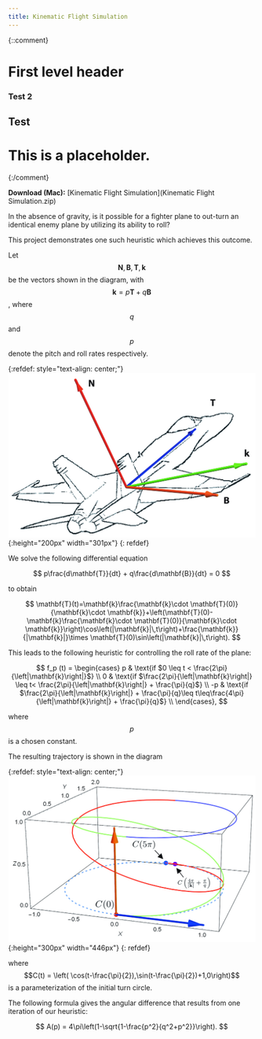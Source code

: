 ```yaml
---
title: Kinematic Flight Simulation
---
```



<script type="text/javascript" async
  src="https://cdnjs.cloudflare.com/ajax/libs/mathjax/2.7.5/MathJax.js?config=TeX-MML-AM_CHTML">
</script>

<style>
  img[src*="diagramcont.jpg"] {
	   border: 1px solid black;
	}
  img[src*="diagramvectors.jpg"] {
	   border: 1px solid black;
	}
</style>
{::comment}

First level header
==================



### Test 2

## Test

# This is a placeholder.
{:/comment}

**Download (Mac):** [Kinematic Flight Simulation](Kinematic Flight Simulation.zip)

In the absence of gravity, is it possible for a fighter plane to out-turn an identical enemy plane by utilizing its ability to roll?

This project demonstrates one such heuristic which achieves this outcome.

Let $$\mathbf{N},\mathbf{B},\mathbf{T},\mathbf{k}$$ be the vectors shown in the diagram, with $$\mathbf{k} = p \mathbf{T} + q \mathbf{B}$$, where $$q$$ and $$p$$ denote the pitch and roll rates respectively.

{:refdef: style="text-align: center;"}
![](diagramvectors.jpg){:height="200px" width="301px"}
{: refdef}

We solve the following differential equation

$$
p\frac{d\mathbf{T}}{dt}  + q\frac{d\mathbf{B}}{dt} = 0
$$

to obtain

$$
\mathbf{T}(t)=\mathbf{k}\frac{\mathbf{k}\cdot \mathbf{T}(0)}{\mathbf{k}\cdot \mathbf{k}}+\left(\mathbf{T}(0)-\mathbf{k}\frac{\mathbf{k}\cdot \mathbf{T}(0)}{\mathbf{k}\cdot \mathbf{k}}\right)\cos\left(|\mathbf{k}|\,t\right)+\frac{\mathbf{k}}{|\mathbf{k}|}\times \mathbf{T}(0)\sin\left(|\mathbf{k}|\,t\right).
$$

This leads to the following heuristic for controlling the roll rate of the plane:

$$
  f_p (t) =
  \begin{cases}
                                   p & \text{if $0 \leq t < \frac{2\pi}{\left|\mathbf{k}\right|}$} \\
                                   0 & \text{if $\frac{2\pi}{\left|\mathbf{k}\right|} \leq  t< \frac{2\pi}{\left|\mathbf{k}\right|} +  \frac{\pi}{q}$} \\
                                    -p & \text{if $\frac{2\pi}{\left|\mathbf{k}\right|}  +  \frac{\pi}{q}\leq  t\leq\frac{4\pi}{\left|\mathbf{k}\right|} +  \frac{\pi}{q}$} \\
  \end{cases},
$$

where $$p$$ is a chosen constant.

The resulting trajectory is shown in the diagram

{:refdef: style="text-align: center;"}
![](diagramcont.jpg){:height="300px" width="446px"}
{: refdef}

where $$C(t) = \left( \cos(t-\frac{\pi}{2}),\sin(t-\frac{\pi}{2})+1,0\right)$$ is a parameterization of the initial turn circle.

The following formula gives the angular difference that results from one iteration of our heuristic:

$$
A(p) = 4\pi\left(1-\sqrt{1-\frac{p^2}{q^2+p^2}}\right).
$$

